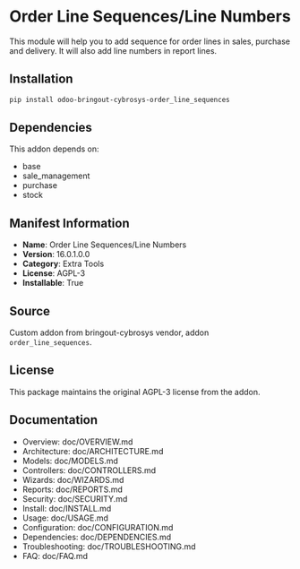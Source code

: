 # Order Line Sequences/Line Numbers

This module will help you to add sequence for order lines
                      in sales, purchase and delivery. It will also add line 
                      numbers in report lines.

## Installation

```bash
pip install odoo-bringout-cybrosys-order_line_sequences
```

## Dependencies

This addon depends on:
- base
- sale_management
- purchase
- stock

## Manifest Information

- **Name**: Order Line Sequences/Line Numbers
- **Version**: 16.0.1.0.0
- **Category**: Extra Tools
- **License**: AGPL-3
- **Installable**: True

## Source

Custom addon from bringout-cybrosys vendor, addon `order_line_sequences`.

## License

This package maintains the original AGPL-3 license from the addon.

## Documentation

- Overview: doc/OVERVIEW.md
- Architecture: doc/ARCHITECTURE.md
- Models: doc/MODELS.md
- Controllers: doc/CONTROLLERS.md
- Wizards: doc/WIZARDS.md
- Reports: doc/REPORTS.md
- Security: doc/SECURITY.md
- Install: doc/INSTALL.md
- Usage: doc/USAGE.md
- Configuration: doc/CONFIGURATION.md
- Dependencies: doc/DEPENDENCIES.md
- Troubleshooting: doc/TROUBLESHOOTING.md
- FAQ: doc/FAQ.md
